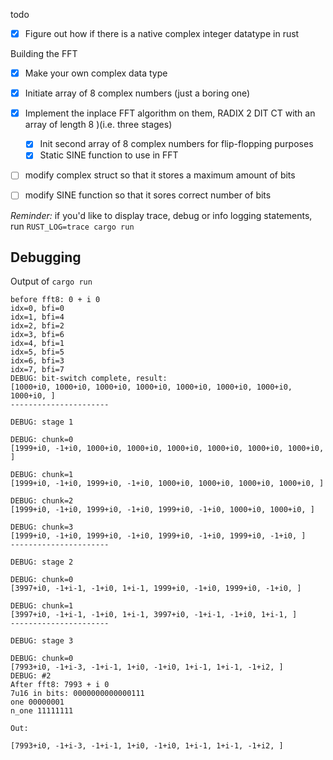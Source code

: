 todo


- [x] Figure out how if there is a native complex integer datatype in rust


Building the FFT
- [x] Make your own complex data type
- [x] Initiate array of 8 complex numbers (just a boring one)
- [x] Implement the inplace FFT algorithm on them, RADIX 2 DIT CT with an array of length 8 )(i.e. three stages)
  - [x] Init second array of 8 complex numbers for flip-flopping purposes
  - [x] Static SINE function to use in FFT
  
- [ ] modify complex struct so that it stores a maximum amount of bits
- [ ] modify SINE function so that it sores correct number of bits


*Reminder:* if you'd like to display trace, debug or info logging statements, run `RUST_LOG=trace cargo run`


## Debugging 

Output of `cargo run`

```
before fft8: 0 + i 0
idx=0, bfi=0
idx=1, bfi=4
idx=2, bfi=2
idx=3, bfi=6
idx=4, bfi=1
idx=5, bfi=5
idx=6, bfi=3
idx=7, bfi=7
DEBUG: bit-switch complete, result:
[1000+i0, 1000+i0, 1000+i0, 1000+i0, 1000+i0, 1000+i0, 1000+i0, 1000+i0, ]
----------------------

DEBUG: stage 1

DEBUG: chunk=0
[1999+i0, -1+i0, 1000+i0, 1000+i0, 1000+i0, 1000+i0, 1000+i0, 1000+i0, ]

DEBUG: chunk=1
[1999+i0, -1+i0, 1999+i0, -1+i0, 1000+i0, 1000+i0, 1000+i0, 1000+i0, ]

DEBUG: chunk=2
[1999+i0, -1+i0, 1999+i0, -1+i0, 1999+i0, -1+i0, 1000+i0, 1000+i0, ]

DEBUG: chunk=3
[1999+i0, -1+i0, 1999+i0, -1+i0, 1999+i0, -1+i0, 1999+i0, -1+i0, ]
----------------------

DEBUG: stage 2

DEBUG: chunk=0
[3997+i0, -1+i-1, -1+i0, 1+i-1, 1999+i0, -1+i0, 1999+i0, -1+i0, ]

DEBUG: chunk=1
[3997+i0, -1+i-1, -1+i0, 1+i-1, 3997+i0, -1+i-1, -1+i0, 1+i-1, ]
----------------------

DEBUG: stage 3

DEBUG: chunk=0
[7993+i0, -1+i-3, -1+i-1, 1+i0, -1+i0, 1+i-1, 1+i-1, -1+i2, ]
DEBUG: #2
After fft8: 7993 + i 0
7u16 in bits: 0000000000000111
one 00000001
n_one 11111111

Out:

[7993+i0, -1+i-3, -1+i-1, 1+i0, -1+i0, 1+i-1, 1+i-1, -1+i2, ]
```


